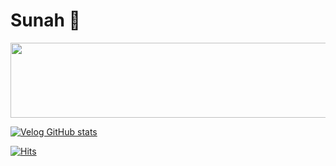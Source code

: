 # Sunah 👋

<!--
<img src="https://github-readme-stats.vercel.app/api?username=hellojoyworldz&show_icons=true&theme=radical" alt="" />
<img src="https://github-readme-activity-graph.vercel.app/graph?username=hellojoyworldz&theme=react-dark&bg_color=20232a&hide_border=true&line=58A6FF&color=58A6FF" />
<a href="https://github.com/devxb/gitanimals">
<img
  src="https://render.gitanimals.org/farms/hellojoyworldz"
  width="100%"
/>
</a>
[![Velog's GitHub stats](https://velog-readme-stats.vercel.app/api/list?name=hellojoyworldz)](https://velog.io/@hellojoyworldz)
-->

<a href="https://github.com/devxb/gitanimals" >
  <img
    src="https://render.gitanimals.org/lines/hellojoyworldz"
    width="600"
    height="120"
  />
</a>

  
 <img src="https://github-readme-stats.vercel.app/api/top-langs/?username=hellojoyworldz&layout=compact" alt=""/>

[![Velog GitHub stats](https://velog-github-badge.vercel.app/badge/hellojoyworldz?theme=light&posts=3)](https://velog.io/@hellojoyworldz)

[![Hits](https://hits.seeyoufarm.com/api/count/incr/badge.svg?url=https%3A%2F%2Fgithub.com%2Fhellojoyworldz%2Fhit-counter&count_bg=%23E145FE&title_bg=%23B1B1B1&icon=baidu.svg&icon_color=%23E7E7E7&title=hits&edge_flat=false)](https://hits.seeyoufarm.com)
